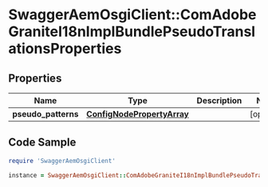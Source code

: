 # SwaggerAemOsgiClient::ComAdobeGraniteI18nImplBundlePseudoTranslationsProperties

## Properties

Name | Type | Description | Notes
------------ | ------------- | ------------- | -------------
**pseudo_patterns** | [**ConfigNodePropertyArray**](ConfigNodePropertyArray.md) |  | [optional] 

## Code Sample

```ruby
require 'SwaggerAemOsgiClient'

instance = SwaggerAemOsgiClient::ComAdobeGraniteI18nImplBundlePseudoTranslationsProperties.new(pseudo_patterns: null)
```


